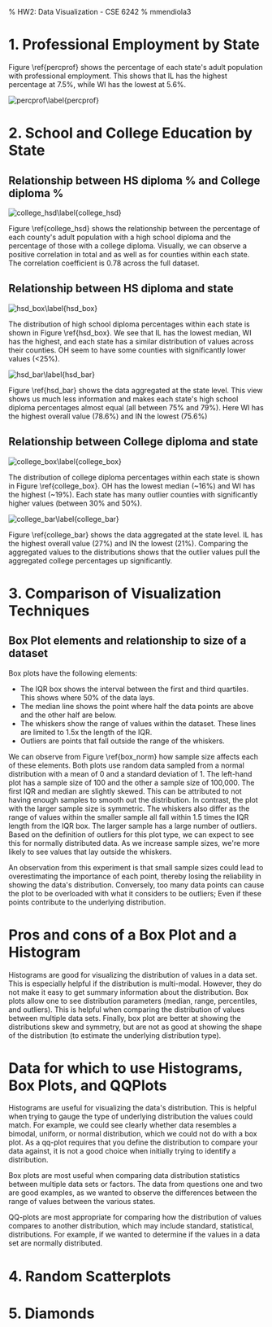 % HW2: Data Visualization - CSE 6242
% mmendiola3



# 1. Professional Employment by State

Figure \ref{percprof} shows the percentage of each state's adult population with professional employment. This shows that IL has the highest percentage at 7.5%, while WI has the lowest at 5.6%.

![percprof\label{percprof}](fig/percprof.png)



# 2. School and College Education by State

## Relationship between HS diploma % and College diploma %

![college_hsd\label{college_hsd}](fig/college_hsd.png)

Figure \ref{college_hsd} shows the relationship between the percentage of each county's adult population with a high school diploma and the percentage of those with a college diploma. Visually, we can observe a positive correlation in total and as well as for counties within each state. The correlation coefficient is 0.78 across the full dataset.

## Relationship between HS diploma and state

![hsd_box\label{hsd_box}](fig/hsd_box.png)

The distribution of high school diploma percentages within each state is shown in Figure \ref{hsd_box}. We see that IL has the lowest median, WI has the highest, and each state has a similar distribution of values across their counties. OH seem to have some counties with significantly lower values (<25%).

![hsd_bar\label{hsd_bar}](fig/hsd_bar.png)

Figure \ref{hsd_bar} shows the data aggregated at the state level. This view shows us much less information and makes each state's high school diploma percentages almost equal (all between 75% and 79%). Here WI has the highest overall value (78.6%) and IN the lowest (75.6%)

## Relationship between College diploma and state

![college_box\label{college_box}](fig/college_box.png)

The distribution of college diploma percentages within each state is shown in Figure \ref{college_box}. OH has the lowest median (~16%) and WI has the highest (~19%). Each state has many outlier counties with significantly higher values (between 30% and 50%).

![college_bar\label{college_bar}](fig/college_bar.png)

Figure \ref{college_bar} shows the data aggregated at the state level. IL has the highest overall value (27%) and IN the lowest (21%). Comparing the aggregated values to the distributions shows that the outlier values pull the aggregated college percentages up significantly.



# 3. Comparison of Visualization Techniques

## Box Plot elements and relationship to size of a dataset

Box plots have the following elements:

- The IQR box shows the interval between the first and third quartiles. This shows where 50% of the data lays.
- The median line shows the point where half the data points are above and the other half are below.
- The whiskers show the range of values within the dataset. These lines are limited to 1.5x the length of the IQR.
- Outliers are points that fall outside the range of the whiskers.

We can observe from Figure \ref{box_norm} how sample size affects each of these elements. Both plots use random data sampled from a normal distribution with a mean of 0 and a standard deviation of 1. The left-hand plot has a sample size of 100 and the other a sample size of 100,000. The first IQR and median are slightly skewed. This can be attributed to not having enough samples to smooth out the distribution. In contrast, the plot with the larger sample size is symmetric. The whiskers also differ as the range of values within the smaller sample all fall within 1.5 times the IQR length from the IQR box. The larger sample has a large number of outliers. Based on the definition of outliers for this plot type, we can expect to see this for normally distributed data. As we increase sample sizes, we're more likely to see values that lay outside the whiskers.

An observation from this experiment is that small sample sizes could lead to overestimating the importance of each point, thereby losing the reliability in showing the data's distribution. Conversely, too many data points can cause the plot to be overloaded with what it considers to be outliers; Even if these points contribute to the underlying distribution.

# Pros and cons of a Box Plot and a Histogram

Histograms are good for visualizing the distribution of values in a data set. This is especially helpful if the distribution is multi-modal. However, they do not make it easy to get summary information about the distribution. Box plots allow one to see distribution parameters (median, range, percentiles, and outliers). This is helpful when comparing the distribution of values between multiple data sets. Finally, box plot are better at showing the distributions skew and symmetry, but are not as good at showing the shape of the distribution (to estimate the underlying distribution type).

# Data for which to use Histograms, Box Plots, and QQPlots

Histograms are useful for visualizing the data's distribution. This is helpful when trying to gauge the type of underlying distribution the values could match. For example, we could see clearly whether data resembles a bimodal, uniform, or normal distribution, which we could not do with a box plot. As a qq-plot requires that you define the distribution to compare your data against, it is not a good choice when initially trying to identify a distribution.

Box plots are most useful when comparing data distribution statistics between multiple data sets or factors. The data from questions one and two are good examples, as we wanted to observe the differences between the range of values between the various states.

QQ-plots are most appropriate for comparing how the distribution of values compares to another distribution, which may include standard, statistical, distributions. For example, if we wanted to determine if the values in a data set are normally distributed.


# 4. Random Scatterplots


# 5. Diamonds
